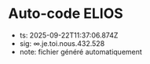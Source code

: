 # Auto-code ELIOS
- ts: 2025-09-22T11:37:06.874Z
- sig: ∞.je.toi.nous.432.528
- note: fichier généré automatiquement